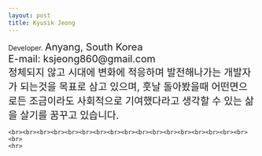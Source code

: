 ```yaml
---
layout: post
title: Kyusik Jeong
---
```

<style>
body{
	 background-img:url("https://github.com/skycircle860/skycircle860.github.io/blob/master/Oldclassroom.jpg");
     background-repeat:no-repeat;
     background-position: top;
    }
table {background-color:transparent;}
td {background-color:transparent;}
    
    
}
.font3{
		font-size:20pt;
}
.font4{
	font-size:15pt;
}
</style>
<p class="desc">
	<span class="font3">Developer. </span>
    <span class="font4">Anyang, South Korea <br>
	E-mail: ksjeong860@gmail.com <br>
    정체되지 않고 시대에 변화에 적응하며 발전해나가는 개발자가 되는것을 목표로 삼고 있으며, 훗날 돌아봤을때 어떤면으로든 조금이라도 사회적으로 기여했다라고 생각할 수 있는 삶을 살기를 꿈꾸고 있습니다.</span>
    
    <br><br><br><br><br><br><br><br><br><br><br><br><br><br><br><br><br><br>
    <hr>
</p>




